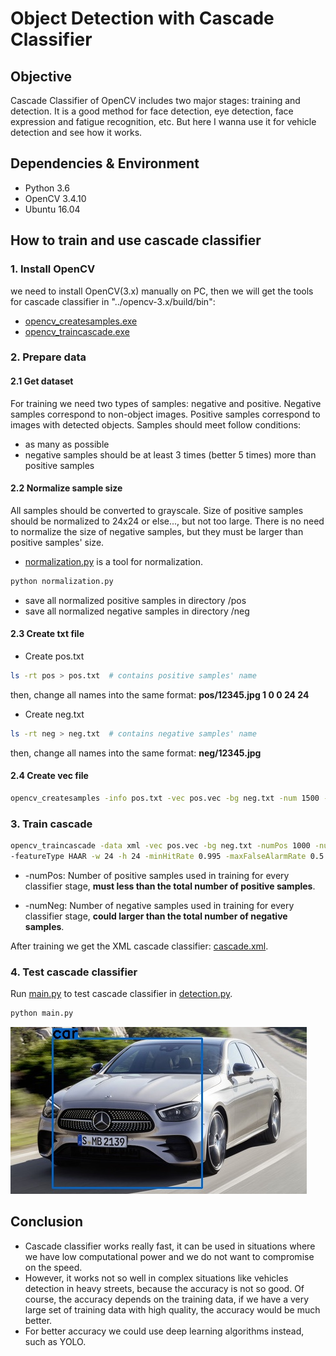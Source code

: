 # Object Detection with Cascade Classifier

## Objective

Cascade Classifier of OpenCV includes two major stages: training and detection.
It is a good method for face detection, eye detection, face expression and fatigue recognition, etc.
But here I wanna use it for vehicle detection and see how it works.

## Dependencies & Environment
* Python 3.6
* OpenCV 3.4.10
* Ubuntu 16.04

## How to train and use cascade classifier

### 1. Install OpenCV

we need to install OpenCV(3.x) manually on PC, 
then we will get the tools for cascade classifier in "../opencv-3.x/build/bin": 
* [opencv_createsamples.exe](./detector/data/opencv_createsamples)
* [opencv_traincascade.exe](./detector/data/opencv_traincascade)

### 2. Prepare data

#### 2.1 Get dataset

For training we need two types of samples: negative and positive. 
Negative samples correspond to non-object images.
Positive samples correspond to images with detected objects.
Samples should meet follow conditions:
* as many as possible
* negative samples should be at least 3 times (better 5 times) more than positive samples

#### 2.2 Normalize sample size

All samples should be converted to grayscale. 
Size of positive samples should be normalized to 24x24 or else..., but not too large.
There is no need to normalize the size of negative samples, 
but they must be larger than positive samples' size.
* [normalization.py](./detector/normalization.py) is a tool for normalization.
```sh
python normalization.py
```
* save all normalized positive samples in directory /pos
* save all normalized negative samples in directory /neg

#### 2.3 Create txt file

* Create pos.txt
```sh 
ls -rt pos > pos.txt  # contains positive samples' name
```
then, change all names into the same format: **pos/12345.jpg 1 0 0 24 24**

* Create neg.txt
```sh
ls -rt neg > neg.txt  # contains negative samples' name
```
then, change all names into the same format: **neg/12345.jpg**

#### 2.4 Create vec file

```sh
opencv_createsamples -info pos.txt -vec pos.vec -bg neg.txt -num 1500 -w 24 -h 24
```

### 3. Train cascade

```sh
opencv_traincascade -data xml -vec pos.vec -bg neg.txt -numPos 1000 -numNeg 5000 -numStages 20 
-featureType HAAR -w 24 -h 24 -minHitRate 0.995 -maxFalseAlarmRate 0.5 -mode ALL
```

* -numPos: Number of positive samples used in training for every classifier stage, 
**must less than the total number of positive samples**.

* -numNeg: Number of negative samples used in training for every classifier stage, 
**could larger than the total number of negative samples**.

After training we get the XML cascade classifier: [cascade.xml](./detector/data/xml/cascade.xml).

### 4. Test cascade classifier

Run [main.py](./main.py) to test cascade classifier in [detection.py](./detection.py).
```sh
python main.py
```  
![result](./data/car_detect.jpg)

## Conclusion

* Cascade classifier works really fast, it can be used in situations 
where we have low computational power and we do not want to compromise on the speed.
* However, it works not so well in complex situations like vehicles detection in heavy streets, 
because the accuracy is not so good. Of course, the accuracy depends on the training data, 
if we have a very large set of training data with high quality, the accuracy would be much better.
* For better accuracy we could use deep learning algorithms instead, such as YOLO.



